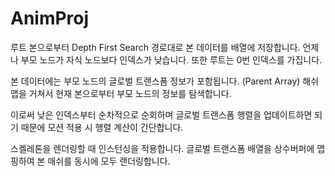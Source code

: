 # AnimProj

루트 본으로부터 Depth First Search 경로대로 본 데이터를 배열에 저장합니다.
언제나 부모 노드가 자식 노드보다 인덱스가 낮습니다. 또한 루트는 0번 인덱스를 가집니다.

본 데이터에는 부모 노드의 글로벌 트랜스폼 정보가 포함됩니다. (Parent Array)
해쉬맵을 거쳐서 현재 본으로부터 부모 노드의 정보를 탐색합니다.

이로써 낮은 인덱스부터 순차적으로 순회하며 글로벌 트랜스폼 행렬을 업데이트하면 되기 때문에 모션 적용 시 행렬 계산이 간단합니다.

스켈레톤을 렌더링할 때 인스턴싱을 적용합니다.
글로벌 트랜스폼 배열을 상수버퍼에 맵핑하여 본 매쉬를 동시에 모두 랜더링합니다.



